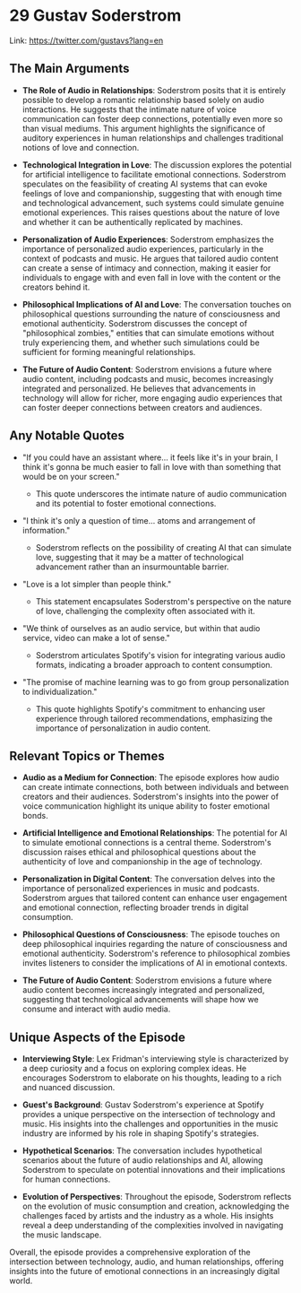 # 29 Gustav Soderstrom


Link: https://twitter.com/gustavs?lang=en



## The Main Arguments

- **The Role of Audio in Relationships**: Soderstrom posits that it is entirely possible to develop a romantic relationship based solely on audio interactions. He suggests that the intimate nature of voice communication can foster deep connections, potentially even more so than visual mediums. This argument highlights the significance of auditory experiences in human relationships and challenges traditional notions of love and connection.

- **Technological Integration in Love**: The discussion explores the potential for artificial intelligence to facilitate emotional connections. Soderstrom speculates on the feasibility of creating AI systems that can evoke feelings of love and companionship, suggesting that with enough time and technological advancement, such systems could simulate genuine emotional experiences. This raises questions about the nature of love and whether it can be authentically replicated by machines.

- **Personalization of Audio Experiences**: Soderstrom emphasizes the importance of personalized audio experiences, particularly in the context of podcasts and music. He argues that tailored audio content can create a sense of intimacy and connection, making it easier for individuals to engage with and even fall in love with the content or the creators behind it.

- **Philosophical Implications of AI and Love**: The conversation touches on philosophical questions surrounding the nature of consciousness and emotional authenticity. Soderstrom discusses the concept of "philosophical zombies," entities that can simulate emotions without truly experiencing them, and whether such simulations could be sufficient for forming meaningful relationships.

- **The Future of Audio Content**: Soderstrom envisions a future where audio content, including podcasts and music, becomes increasingly integrated and personalized. He believes that advancements in technology will allow for richer, more engaging audio experiences that can foster deeper connections between creators and audiences.

## Any Notable Quotes

- "If you could have an assistant where... it feels like it's in your brain, I think it's gonna be much easier to fall in love with than something that would be on your screen."
  - This quote underscores the intimate nature of audio communication and its potential to foster emotional connections.

- "I think it's only a question of time... atoms and arrangement of information."
  - Soderstrom reflects on the possibility of creating AI that can simulate love, suggesting that it may be a matter of technological advancement rather than an insurmountable barrier.

- "Love is a lot simpler than people think."
  - This statement encapsulates Soderstrom's perspective on the nature of love, challenging the complexity often associated with it.

- "We think of ourselves as an audio service, but within that audio service, video can make a lot of sense."
  - Soderstrom articulates Spotify's vision for integrating various audio formats, indicating a broader approach to content consumption.

- "The promise of machine learning was to go from group personalization to individualization."
  - This quote highlights Spotify's commitment to enhancing user experience through tailored recommendations, emphasizing the importance of personalization in audio content.

## Relevant Topics or Themes

- **Audio as a Medium for Connection**: The episode explores how audio can create intimate connections, both between individuals and between creators and their audiences. Soderstrom's insights into the power of voice communication highlight its unique ability to foster emotional bonds.

- **Artificial Intelligence and Emotional Relationships**: The potential for AI to simulate emotional connections is a central theme. Soderstrom's discussion raises ethical and philosophical questions about the authenticity of love and companionship in the age of technology.

- **Personalization in Digital Content**: The conversation delves into the importance of personalized experiences in music and podcasts. Soderstrom argues that tailored content can enhance user engagement and emotional connection, reflecting broader trends in digital consumption.

- **Philosophical Questions of Consciousness**: The episode touches on deep philosophical inquiries regarding the nature of consciousness and emotional authenticity. Soderstrom's reference to philosophical zombies invites listeners to consider the implications of AI in emotional contexts.

- **The Future of Audio Content**: Soderstrom envisions a future where audio content becomes increasingly integrated and personalized, suggesting that technological advancements will shape how we consume and interact with audio media.

## Unique Aspects of the Episode

- **Interviewing Style**: Lex Fridman's interviewing style is characterized by a deep curiosity and a focus on exploring complex ideas. He encourages Soderstrom to elaborate on his thoughts, leading to a rich and nuanced discussion.

- **Guest's Background**: Gustav Soderstrom's experience at Spotify provides a unique perspective on the intersection of technology and music. His insights into the challenges and opportunities in the music industry are informed by his role in shaping Spotify's strategies.

- **Hypothetical Scenarios**: The conversation includes hypothetical scenarios about the future of audio relationships and AI, allowing Soderstrom to speculate on potential innovations and their implications for human connections.

- **Evolution of Perspectives**: Throughout the episode, Soderstrom reflects on the evolution of music consumption and creation, acknowledging the challenges faced by artists and the industry as a whole. His insights reveal a deep understanding of the complexities involved in navigating the music landscape.

Overall, the episode provides a comprehensive exploration of the intersection between technology, audio, and human relationships, offering insights into the future of emotional connections in an increasingly digital world.